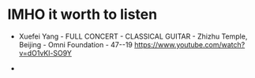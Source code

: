 # IMHO it worth to listen 
- Xuefei Yang - FULL CONCERT - CLASSICAL GUITAR - Zhizhu Temple, Beijing - Omni Foundation - 47--19 
https://www.youtube.com/watch?v=dO1vKl-SO9Y 

-
